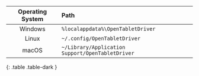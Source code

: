 | Operating System | Path |
| :--------------: | :--- |
|      Windows     | `%localappdata%\OpenTabletDriver`
|       Linux      | `~/.config/OpenTabletDriver`
|       macOS      | `~/Library/Application Support/OpenTabletDriver`
{: .table .table-dark }
